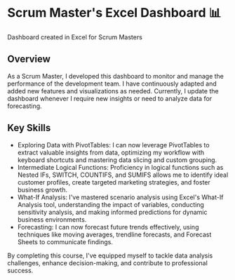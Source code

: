 # Scrum Master's Excel Dashboard 📊

Dashboard created in Excel for Scrum Masters

## Overview

As a Scrum Master, I developed this dashboard to monitor and manage the performance of the development team. I have continuously adapted and added new features and visualizations as needed. Currently, I update the dashboard whenever I require new insights or need to analyze data for forecasting.

## Key Skills

- Exploring Data with PivotTables: I can now leverage PivotTables to extract valuable insights from data, optimizing my workflow with keyboard shortcuts and mastering data slicing and custom grouping.
- Intermediate Logical Functions: Proficiency in logical functions such as Nested IFs, SWITCH, COUNTIFS, and SUMIFS allows me to identify ideal customer profiles, create targeted marketing strategies, and foster business growth.
- What-If Analysis: I've mastered scenario analysis using Excel's What-If Analysis tool, understanding the impact of variables, conducting sensitivity analysis, and making informed predictions for dynamic business environments.
- Forecasting: I can now forecast future trends effectively, using techniques like moving averages, trendline forecasts, and Forecast Sheets to communicate findings.

By completing this course, I've equipped myself to tackle data analysis challenges, enhance decision-making, and contribute to professional success.

